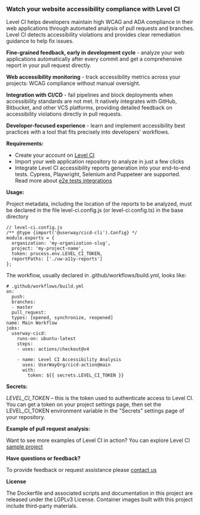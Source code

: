 ### Watch your website accessibility compliance with Level CI

Level CI helps developers maintain high WCAG and ADA compliance in their web applications through automated analysis of pull requests and branches. Level CI detects accessibility violations and provides clear remediation guidance to help fix issues.

**Fine-grained feedback, early in development cycle** - analyze your web applications automatically after every commit and get a comprehensive report in your pull request directly.

**Web accessibility monitoring** - track accessibility metrics across your projects: WCAG compliance without manual oversight.

**Integration with CI/CD** - fail pipelines and block deployments when accessibility standards are not met. It natively integrates with GitHub, Bitbucket, and other VCS platforms, providing detailed feedback on accessibility violations directly in pull requests.

**Developer-focused experience** - learn and implement accessibility best practices with a tool that fits precisely into developers' workflows.

**Requirements:**

- Create your account on [Level CI](https://cicd.userway.org)
- Import your web application repository to analyze in just a few clicks
- Integrate Level CI accessibility reports generation into your end-to-end tests. Cypress, Playwright, Selenium and Puppeteer are supported. Read more about [e2e tests integrations](https://docs.cicd.userway.org/)

**Usage:**

Project metadata, including the location of the reports to be analyzed, must be declared in the file level-ci.config.js (or level-ci.config.ts) in the base directory

    // level-ci.config.js
    /** @type {import('@userway/cicd-cli').Config} */
    module.exports = {
      organization: 'my-organization-slug',
      project: 'my-project-name',
      token: process.env.LEVEL_CI_TOKEN,
      reportPaths: ['./uw-a11y-reports']
    };

The workflow, usually declared in .github/workflows/build.yml, looks like:

    # .github/workflows/build.yml
    on:
      push:
      branches:
      - master
      pull_request:
      types: [opened, synchronize, reopened]
    name: Main Workflow
    jobs:
      userway-cicd:
        runs-on: ubuntu-latest
        steps:
        - uses: actions/checkout@v4

        - name: Level CI Accessibility Analysis
          uses: UserWayOrg/cicd-action@main
          with:
            token: ${{ secrets.LEVEL_CI_TOKEN }}

**Secrets:**

_LEVEL_CI_TOKEN_ – this is the token used to authenticate access to Level CI. You can get a token on your project settings page, then set the LEVEL_CI_TOKEN environment variable in the "Secrets" settings page of your repository.

**Example of pull request analysis:**

Want to see more examples of Level CI in action? You can explore Level CI [sample project](https://github.com/UserWayOrg/cicd-action-sample)

**Have questions or feedback?**

To provide feedback or request assistance please [contact us](https://userway.org/contact)

**License**

The Dockerfile and associated scripts and documentation in this project are released under the LGPLv3 License.
Container images built with this project include third-party materials.
